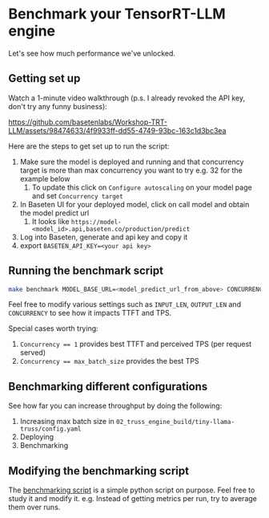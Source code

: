 # Benchmark your TensorRT-LLM engine

Let's see how much performance we've unlocked.


## Getting set up

Watch a 1-minute video walkthrough (p.s. I already revoked the API key, don't try any funny business):

https://github.com/basetenlabs/Workshop-TRT-LLM/assets/98474633/4f9933ff-dd55-4749-93bc-163c1d3bc3ea

Here are the steps to get set up to run the script:

1. Make sure the model is deployed and running and that concurrency target is more than max
   concurrency you want to try e.g. 32 for the example below
   1. To update this click on `Configure autoscaling` on your model page and set
      `Concurrency target`
2. In Baseten UI for your deployed model, click on call model and obtain the
   model predict url
   1. It looks like
      `https://model-<model_id>.api,baseten.co/production/predict`
3. Log into Baseten, generate and api key and copy it
4. export `BASETEN_API_KEY=<your api key>`

## Running the benchmark script

```sh
make benchmark MODEL_BASE_URL=<model_predict_url_from_above> CONCURRENCY=32 OUTPUT_LEN=1000 INPUT_LEN=1000
```

Feel free to modify various settings such as `INPUT_LEN`, `OUTPUT_LEN` and
`CONCURRENCY` to see how it impacts TTFT and TPS.

Special cases worth trying:

1. `Concurrency == 1` provides best TTFT and perceived TPS (per request served)
2. `Concurrency == max_batch_size` provides the best TPS

## Benchmarking different configurations

See how far you can increase throughput by doing the following:

1. Increasing max batch size in
   `02_truss_engine_build/tiny-llama-truss/config.yaml`
2. Deploying
3. Benchmarking

## Modifying the benchmarking script

The [benchmarking script](/03_benchmark/load.py) is a simple python script on
purpose. Feel free to study it and modify it. e.g. Instead of getting metrics
per run, try to average them over runs.
